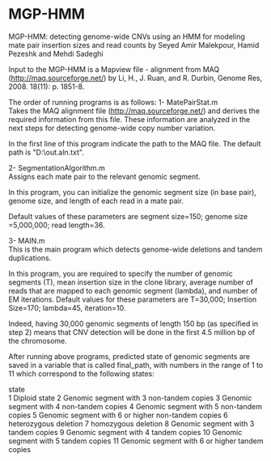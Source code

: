# MGP-HMM
MGP-HMM: detecting genome-wide CNVs using an HMM for modeling mate pair insertion sizes and read counts
by Seyed Amir Malekpour, Hamid Pezeshk and Mehdi Sadeghi


Input to the MGP-HMM is a Mapview file - alignment from MAQ (http://maq.sourceforge.net/) by Li, H., J. Ruan, and R. Durbin, Genome Res, 2008. 18(11): p. 1851-8.

The order of running programs is as follows:
1-	MatePairStat.m  
Takes the MAQ alignment file (http://maq.sourceforge.net/) and derives the required information from this file. These information are analyzed in the next steps for detecting genome-wide copy number variation. 

In the first line of this program indicate the path to the MAQ file. The default path is "D:\out.aln.txt".

2-	SegmentationAlgorithm.m   
Assigns each mate pair to the relevant genomic segment.

In this program, you can initialize the genomic segment size (in base pair), genome size, and length of each read in a mate pair. 

Default values of these parameters are segment size=150; genome size =5,000,000; read length=36.

3-	MAIN.m   
This is the main program which detects genome-wide deletions and tandem duplications. 

In this program, you are required to specify the number of genomic segments (T), mean insertion size in the clone library, average number of reads that are mapped to each genomic segment (lambda), and number of EM iterations. Default values for these parameters are T=30,000; Insertion Size=170; lambda=45, iteration=10.

Indeed, having 30,000 genomic segments of length 150 bp (as specified in step 2) means that CNV detection will be done in the first 4.5 million bp of the chromosome.
                      

After running above programs, predicted state of genomic segments are saved in a variable that is called final_path, with numbers in the range of 1 to 11 which correspond to the following states:


state	
1	Diploid state
2	Genomic segment with 3 non-tandem copies
3	Genomic segment with 4 non-tandem copies
4	Genomic segment with 5 non-tandem copies
5	Genomic segment with 6 or higher non-tandem copies
6	heterozygous deletion
7	homozygous deletion
8	Genomic segment with 3 tandem copies
9	Genomic segment with 4 tandem copies
10	Genomic segment with 5 tandem copies
11	Genomic segment with 6 or higher tandem copies




